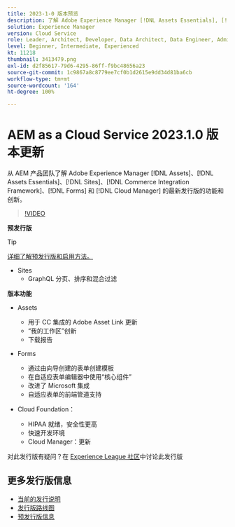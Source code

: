 ```yaml
---
title: 2023-1-0 版本预览
description: 了解 Adobe Experience Manager [!DNL Assets Essentials], [!DNL Sites], [!DNL Screens], [!DNL Forms] 和 [!DNL Cloud Foundation] 的 2023-1-0 发行版的最新功能和创新。
solution: Experience Manager
version: Cloud Service
role: Leader, Architect, Developer, Data Architect, Data Engineer, Admin, User
level: Beginner, Intermediate, Experienced
kt: 11218
thumbnail: 3413479.png
exl-id: d2f85617-79d6-4295-86ff-f9bc48656a23
source-git-commit: 1c9867a8c8779ee7cf0b1d2615e9dd34d81ba6cb
workflow-type: tm+mt
source-wordcount: '164'
ht-degree: 100%

---
```


# AEM as a Cloud Service 2023.1.0 版本更新

从 AEM 产品团队了解 Adobe Experience Manager [!DNL Assets]、[!DNL Assets Essentials]、[!DNL Sites]、[!DNL Commerce Integration Framework]、[!DNL Forms] 和 [!DNL Cloud Manager] 的最新发行版的功能和创新。

>[!VIDEO](https://video.tv.adobe.com/v/3413479/?quality=12&learn=on)

**预发行版**

>[!TIP]
>
>[详细了解预发行版和启用方法。](https://experienceleague.adobe.com/docs/experience-manager-cloud-service/content/release-notes/prerelease.html)

* Sites
   * GraphQL 分页、排序和混合过滤

**版本功能**

* Assets
   * 用于 CC 集成的 Adobe Asset Link 更新
   * “我的工作区”创新
   * 下载报告

* Forms
   * 通过由向导创建的表单创建模板
   * 在自适应表单编辑器中使用“核心组件”
   * 改进了 Microsoft 集成
   * 自适应表单的前端管道支持

* Cloud Foundation：
   * HIPAA 就绪，安全性更高
   * 快速开发环境
   * Cloud Manager：更新

对此发行版有疑问？在 [Experience League 社区](https://adobe.ly/3RPNYZF)中讨论此发行版

## 更多发行版信息

* [当前的发行说明](https://experienceleague.adobe.com/docs/experience-manager-cloud-service/content/release-notes/home.html)
* [发行版路线图](https://experienceleague.adobe.com/docs/experience-manager-release-information/aem-release-updates/update-releases-roadmap.html)
* [预发行版信息](https://experienceleague.adobe.com/docs/experience-manager-cloud-service/content/release-notes/prerelease.html)
